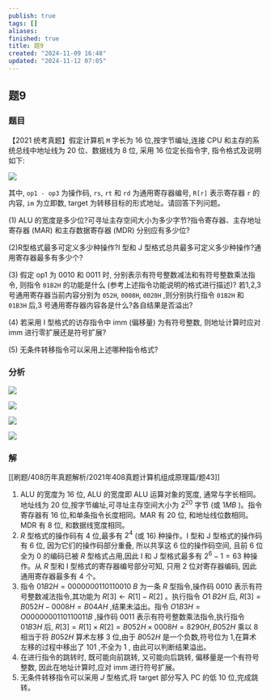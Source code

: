 ```yaml
---
publish: true
tags: []
aliases: 
finished: true
title: 题9
created: "2024-11-09 16:48"
updated: "2024-11-12 07:05"
---
```

## 题9
### 题目
【2021 统考真题】假定计算机 `M` 字长为 16 位,按字节编址,连接 CPU 和主存的系统总线中地址线为 20 位、数据线为 8 位, 采用 16 位定长指令字, 指令格式及说明如下:

![](https://img.hwenyi.live/202411101653599.webp)

其中, `op1 - op3` 为操作码, `rs`, `rt` 和 `rd` 为通用寄存器编号, `R[r]` 表示寄存器 `r` 的内容, `im` 为立即数, target 为转移目标的形式地址。请回答下列问题。

(1) ALU 的宽度是多少位?可寻址主存空间大小为多少字节?指令寄存器、主存地址寄存器 (MAR) 和主存数据寄存器 (MDR) 分别应有多少位?

(2)R型格式最多可定义多少种操作?I 型和 J 型格式总共最多可定义多少种操作?通用寄存器最多有多少个?

(3) 假定 op1 为 0010 和 0011 时, 分别表示有符号整数减法和有符号整数乘法指令, 则指令 `01B2H` 的功能是什么 (参考上述指令功能说明的格式进行描述)? 若1,2,3 号通用寄存器当前内容分别为 `052H`, `0008H`, `0020H` ,则分别执行指令 `01B2H` 和 `01B3H` 后,3 号通用寄存器内容各是什么?各自结果是否溢出?

(4) 若采用 I 型格式的访存指令中 imm (偏移量) 为有符号整数, 则地址计算时应对 imm 进行零扩展还是符号扩展?

(5) 无条件转移指令可以采用上述哪种指令格式?
### 分析
![](https://img.hwenyi.live/202411121500039.webp)

![](https://img.hwenyi.live/202411121500293.webp)

![](https://img.hwenyi.live/202411121500767.webp)

![](https://img.hwenyi.live/202411121500187.webp)

### 解
[[刷题/408历年真题解析/2021年408真题计算机组成原理篇/题43]]
1. ALU 的宽度为 16 位, ALU 的宽度即 ALU 运算对象的宽度, 通常与字长相同。地址线为 20 位,按字节编址,可寻址主存空间大小为 ${2}^{20}$ 字节 (或 $1{MB}$ )。指令寄存器有 16 位,和单条指令长度相同。MAR 有 20 位, 和地址线位数相同。MDR 有 8 位, 和数据线宽度相同。
2. $R$ 型格式的操作码有 4 位,最多有 ${2}^{4}$ (或 16) 种操作。I 型和 J 型格式的操作码有 6 位, 因为它们的操作码部分重叠, 所以共享这 6 位的操作码空间, 且前 6 位全为 0 的编码已被 $R$ 型格式占用,因此 I 和 J 型格式最多有 ${2}^{6} - 1 = {63}$ 种操作。从 $R$ 型和 I 型格式的寄存器编号部分可知, 只用 2 位对寄存器编码, 因此通用寄存器最多有 4 个。
3. 指令 ${01}B2H = {0000000110110010}\;B$ 为一条 $R$ 型指令,操作码 0010 表示有符号整数减法指令,其功能为 $R\left\lbrack  3\right\rbrack   \leftarrow  R\left\lbrack  1\right\rbrack   - R\left\lbrack  2\right\rbrack$ 。执行指令 $O1\;B2H$ 后, $R\left\lbrack  3\right\rbrack   = B{052}H - {0008}H = B{04}{AH}$ ,结果未溢出。指令 $O1B3H = O{0000000110110011}B$ ,操作码 0011 表示有符号整数乘法指令,执行指令 ${01}B3H$ 后, $R\left\lbrack  3\right\rbrack   = R\left\lbrack  1\right\rbrack   \times  R\left\lbrack  2\right\rbrack   = B{052}H \times  {0008}H = {8290}H,B{052}H$ 乘以 8 相当于将 $B{052}H$ 算术左移 3 位,由于 $B{052}H$ 是一个负数,符号位为 1,在算术左移的过程中移出了 101 ,不全为 1 , 由此可以判断结果溢出。
4. 在进行指令的跳转时, 既可能向前跳转, 又可能向后跳转, 偏移量是一个有符号整数, 因此在地址计算时,应对 imm 进行符号扩展。
5. 无条件转移指令可以采用 $J$ 型格式,将 target 部分写入 PC 的低 10 位,完成跳转。